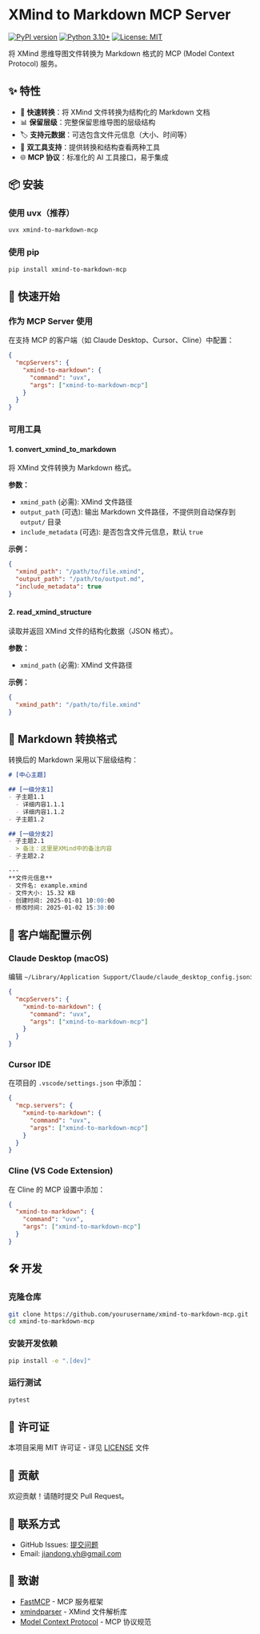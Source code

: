 # XMind to Markdown MCP Server

[![PyPI version](https://badge.fury.io/py/xmind-to-markdown-mcp.svg)](https://badge.fury.io/py/xmind-to-markdown-mcp)
[![Python 3.10+](https://img.shields.io/badge/python-3.10+-blue.svg)](https://www.python.org/downloads/)
[![License: MIT](https://img.shields.io/badge/License-MIT-yellow.svg)](https://opensource.org/licenses/MIT)

将 XMind 思维导图文件转换为 Markdown 格式的 MCP (Model Context Protocol) 服务。

## ✨ 特性

- 🚀 **快速转换**：将 XMind 文件转换为结构化的 Markdown 文档
- 📊 **保留层级**：完整保留思维导图的层级结构
- 🏷️ **支持元数据**：可选包含文件元信息（大小、时间等）
- 🔧 **双工具支持**：提供转换和结构查看两种工具
- 🌐 **MCP 协议**：标准化的 AI 工具接口，易于集成

## 📦 安装

### 使用 uvx（推荐）

```bash
uvx xmind-to-markdown-mcp
```

### 使用 pip

```bash
pip install xmind-to-markdown-mcp
```

## 🚀 快速开始

### 作为 MCP Server 使用

在支持 MCP 的客户端（如 Claude Desktop、Cursor、Cline）中配置：

```json
{
  "mcpServers": {
    "xmind-to-markdown": {
      "command": "uvx",
      "args": ["xmind-to-markdown-mcp"]
    }
  }
}
```

### 可用工具

#### 1. convert_xmind_to_markdown

将 XMind 文件转换为 Markdown 格式。

**参数：**
- `xmind_path` (必需): XMind 文件路径
- `output_path` (可选): 输出 Markdown 文件路径，不提供则自动保存到 `output/` 目录
- `include_metadata` (可选): 是否包含文件元信息，默认 `true`

**示例：**
```json
{
  "xmind_path": "/path/to/file.xmind",
  "output_path": "/path/to/output.md",
  "include_metadata": true
}
```

#### 2. read_xmind_structure

读取并返回 XMind 文件的结构化数据（JSON 格式）。

**参数：**
- `xmind_path` (必需): XMind 文件路径

**示例：**
```json
{
  "xmind_path": "/path/to/file.xmind"
}
```

## 📝 Markdown 转换格式

转换后的 Markdown 采用以下层级结构：

```markdown
# [中心主题]

## [一级分支1]
- 子主题1.1
  - 详细内容1.1.1
  - 详细内容1.1.2
- 子主题1.2

## [一级分支2]
- 子主题2.1
  > 备注：这里是XMind中的备注内容
- 子主题2.2

---
**文件元信息**
- 文件名: example.xmind
- 文件大小: 15.32 KB
- 创建时间: 2025-01-01 10:00:00
- 修改时间: 2025-01-02 15:30:00
```

## 🔧 客户端配置示例

### Claude Desktop (macOS)

编辑 `~/Library/Application Support/Claude/claude_desktop_config.json`:

```json
{
  "mcpServers": {
    "xmind-to-markdown": {
      "command": "uvx",
      "args": ["xmind-to-markdown-mcp"]
    }
  }
}
```

### Cursor IDE

在项目的 `.vscode/settings.json` 中添加：

```json
{
  "mcp.servers": {
    "xmind-to-markdown": {
      "command": "uvx",
      "args": ["xmind-to-markdown-mcp"]
    }
  }
}
```

### Cline (VS Code Extension)

在 Cline 的 MCP 设置中添加：

```json
{
  "xmind-to-markdown": {
    "command": "uvx",
    "args": ["xmind-to-markdown-mcp"]
  }
}
```

## 🛠️ 开发

### 克隆仓库

```bash
git clone https://github.com/yourusername/xmind-to-markdown-mcp.git
cd xmind-to-markdown-mcp
```

### 安装开发依赖

```bash
pip install -e ".[dev]"
```

### 运行测试

```bash
pytest
```

## 📄 许可证

本项目采用 MIT 许可证 - 详见 [LICENSE](LICENSE) 文件

## 🤝 贡献

欢迎贡献！请随时提交 Pull Request。

## 📮 联系方式

- GitHub Issues: [提交问题](https://github.com/yourusername/xmind-to-markdown-mcp/issues)
- Email: jiandong.yh@gmail.com

## 🙏 致谢

- [FastMCP](https://github.com/jlowin/fastmcp) - MCP 服务框架
- [xmindparser](https://github.com/tobyqin/xmindparser) - XMind 文件解析库
- [Model Context Protocol](https://modelcontextprotocol.io) - MCP 协议规范
